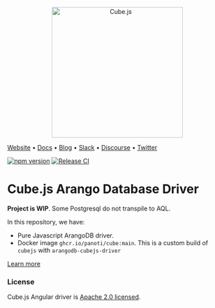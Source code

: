 <p align="center"><a href="https://cube.dev"><img src="https://i.imgur.com/zYHXm4o.png" alt="Cube.js" width="300px"></a></p>

[Website](https://cube.dev) • [Docs](https://cube.dev/docs) • [Blog](https://cube.dev/blog) • [Slack](https://slack.cube.dev) • [Discourse](https://forum.cube.dev/) • [Twitter](https://twitter.com/thecubejs)

[![npm version](https://badge.fury.io/js/arangodb-cubejs-driver.svg)](https://badge.fury.io/js/arangodb-cubejs-driver)
[![Release CI](https://github.com/panoti/cubejs-arangodb-driver/actions/workflows/release.yml/badge.svg)](https://github.com/panoti/cubejs-arangodb-driver/actions/workflows/release.yml)

# Cube.js Arango Database Driver

**Project is WIP**. Some Postgresql do not transpile to AQL.

In this repository, we have:

* Pure Javascript ArangoDB driver.
* Docker image `ghcr.io/panoti/cube:main`. This is a custom build of `cubejs` with `arangodb-cubejs-driver` 

[Learn more](https://github.com/cube-js/cube.js#getting-started)

### License

Cube.js Angular driver is [Apache 2.0 licensed](./LICENSE).
